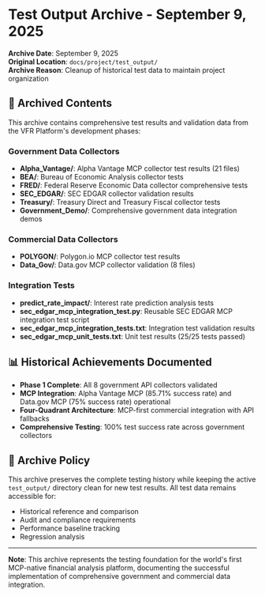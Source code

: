 # Test Output Archive - September 9, 2025

**Archive Date**: September 9, 2025  
**Original Location**: `docs/project/test_output/`  
**Archive Reason**: Cleanup of historical test data to maintain project organization

## 📁 Archived Contents

This archive contains comprehensive test results and validation data from the VFR Platform's development phases:

### **Government Data Collectors**
- **Alpha_Vantage/**: Alpha Vantage MCP collector test results (21 files)
- **BEA/**: Bureau of Economic Analysis collector tests
- **FRED/**: Federal Reserve Economic Data collector comprehensive tests
- **SEC_EDGAR/**: SEC EDGAR collector validation results
- **Treasury/**: Treasury Direct and Treasury Fiscal collector tests
- **Government_Demo/**: Comprehensive government data integration demos

### **Commercial Data Collectors** 
- **POLYGON/**: Polygon.io MCP collector test results
- **Data_Gov/**: Data.gov MCP collector validation (8 files)

### **Integration Tests**
- **predict_rate_impact/**: Interest rate prediction analysis tests
- **sec_edgar_mcp_integration_test.py**: Reusable SEC EDGAR MCP integration test script
- **sec_edgar_mcp_integration_tests.txt**: Integration test validation results
- **sec_edgar_mcp_unit_tests.txt**: Unit test results (25/25 tests passed)

## 📊 **Historical Achievements Documented**

- **Phase 1 Complete**: All 8 government API collectors validated
- **MCP Integration**: Alpha Vantage MCP (85.71% success rate) and Data.gov MCP (75% success rate) operational
- **Four-Quadrant Architecture**: MCP-first commercial integration with API fallbacks
- **Comprehensive Testing**: 100% test success rate across government collectors

## 🔄 **Archive Policy**

This archive preserves the complete testing history while keeping the active `test_output/` directory clean for new test results. All test data remains accessible for:
- Historical reference and comparison
- Audit and compliance requirements  
- Performance baseline tracking
- Regression analysis

---

**Note**: This archive represents the testing foundation for the world's first MCP-native financial analysis platform, documenting the successful implementation of comprehensive government and commercial data integration.
